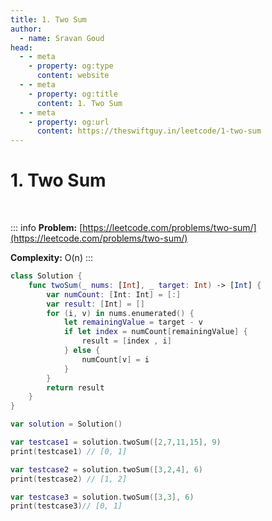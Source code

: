 ```yaml
---
title: 1. Two Sum
author:
  - name: Sravan Goud
head:
  - - meta
    - property: og:type
      content: website
  - - meta
    - property: og:title
      content: 1. Two Sum
  - - meta
    - property: og:url
      content: https://theswiftguy.in/leetcode/1-two-sum
---
```


# 1. Two Sum

<br/>

::: info
**Problem:** [https://leetcode.com/problems/two-sum/](https://leetcode.com/problems/two-sum/)

**Complexity:** O(n)
:::

```swift
class Solution {
    func twoSum(_ nums: [Int], _ target: Int) -> [Int] {
        var numCount: [Int: Int] = [:]
        var result: [Int] = []
        for (i, v) in nums.enumerated() {
            let remainingValue = target - v
            if let index = numCount[remainingValue] {
                result = [index , i]
            } else {
                numCount[v] = i
            }
        }
        return result
    }
}

var solution = Solution()

var testcase1 = solution.twoSum([2,7,11,15], 9)
print(testcase1) // [0, 1]

var testcase2 = solution.twoSum([3,2,4], 6)
print(testcase2) // [1, 2]

var testcase3 = solution.twoSum([3,3], 6)
print(testcase3)// [0, 1]
```